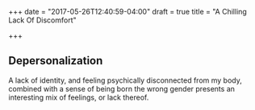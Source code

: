 +++
date = "2017-05-26T12:40:59-04:00"
draft = true
title = "A Chilling Lack Of Discomfort"

+++


## Depersonalization

A lack of identity, and feeling psychically disconnected from my body,
combined with a sense of being born the wrong gender presents an interesting
mix of feelings, or lack thereof. 
